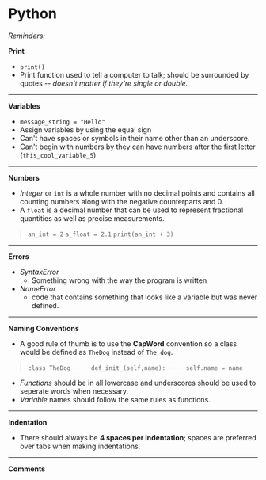 # Python
_Reminders:_

**Print**
- `print()`
- Print function used to tell a computer to talk; should be surrounded by quotes -- _doesn't matter if they're single or double._ 
---
**Variables**
- `message_string = "Hello"`
- Assign variables by using the equal sign 
- Can't have spaces or symbols in their name other than an underscore. 
- Can't begin with numbers by they can have numbers after the first letter (`this_cool_variable_5`)
---
**Numbers**
- _Integer_ or `int` is a whole number with no decimal points and contains all counting numbers along with the negative counterparts and 0. 
- A `float` is a decimal number that can be used to represent fractional quantities as well as precise measurements. 

> `an_int = 2`
`a_float = 2.1`
`print(an_int + 3)`
---
**Errors**
- _SyntaxError_
   - Something wrong with the way the program is written
- _NameError_
  - code that contains something that looks like a variable but was never defined.

----

**Naming Conventions**

- A good rule of thumb is to use the **CapWord** convention so a class would be defined as `TheDog` instead of `The_dog`. 

> `class TheDog`
    - - - -`def_init_(self,name):`
    - - - -`self.name = name` 

- _Functions_ should be in all lowercase and underscores should be used to seperate words when necessary. 
- _Variable_ names should follow the same rules as functions. 
---
**Indentation**
- There should always be **4 spaces per indentation**; spaces are preferred over tabs when making indentations. 
---
**Comments**

